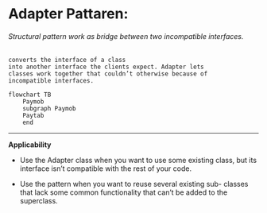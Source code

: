 # Adapter Pattaren: 
###### Structural pattern work as bridge between two incompatible interfaces.
    converts the interface of a class
    into another interface the clients expect. Adapter lets
    classes work together that couldn’t otherwise because of
    incompatible interfaces.


```mermaid
flowchart TB
    Paymob
    subgraph Paymob
    Paytab
    end
```
-----------------------------------------
**Applicability**
* Use the Adapter class when you want to use some existing
   class, but its interface isn’t compatible with the rest of
   your code.


* Use the pattern when you want to reuse several existing sub-
   classes that lack some common functionality that can’t be
   added to the superclass.